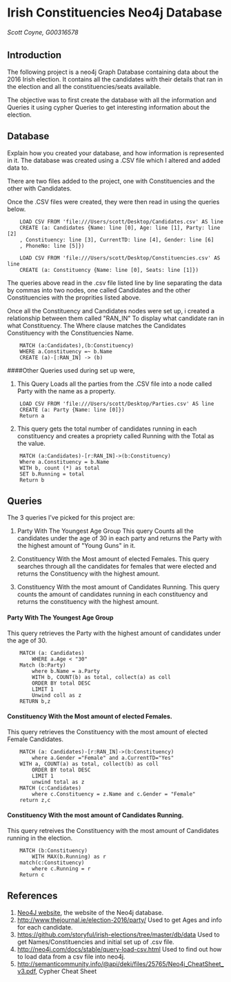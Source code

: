 # Irish Constituencies Neo4j Database
###### Scott Coyne, G00316578

## Introduction
The following project is a neo4j Graph Database containing data about the 2016 Irish election.
It contains all the candidates with their details that ran in the election and all the constituencies/seats available.

The objective was to first create the database with all the information and Queries it using cypher Queries to get interesting information about the election.

## Database
Explain how you created your database, and how information is represented in it.
The database was created using a .CSV file which I altered and added data to.

There are two files added to the project, one with Constituencies and the other with Candidates.

Once the .CSV files were created, they were then read in using the queries below.

```Cypher
	LOAD CSV FROM 'file:///Users/scott/Desktop/Candidates.csv' AS line
	CREATE (a: Candidates {Name: line [0], Age: line [1], Party: line [2]
	, Constituency: line [3], CurrentTD: line [4], Gender: line [6] 
	, PhoneNo: line [5]})
```

```Cypher
	LOAD CSV FROM 'file:///Users/scott/Desktop/Constituencies.csv' AS line
	CREATE (a: Constituency {Name: line [0], Seats: line [1]})
```

The queries above read in the .csv file listed line by line separating the data by commas into two nodes, one called Candidates and the other Constituencies with the 
proprities listed above.

Once all the Constituency and Candidates nodes were set up, i created a relationship between them called "RAN_IN" 
To display what candidate ran in what Constituency. The Where clause matches the Candidates Constituency with the Constituencies Name.

```Cypher
	MATCH (a:Candidates),(b:Constituency)
	WHERE a.Constituency =~ b.Name
	CREATE (a)-[:RAN_IN] -> (b)
```


####Other Queries used during set up were,

1. This Query Loads all the parties from the .CSV file into a node called Party with the name as a property.

```Cypher
	LOAD CSV FROM 'file:///Users/scott/Desktop/Parties.csv' AS line
	CREATE (a: Party {Name: line [0]})
	Return a
```


2. This query gets the total number of candidates running in each constituency and creates a propriety called Running with the Total as the value.

```Cypher
	MATCH (a:Candidates)-[r:RAN_IN]->(b:Constituency)
	Where a.Constituency = b.Name 
	WITH b, count (*) as total
	SET b.Running = total
	Return b

```


## Queries
The 3 queries I’ve picked for this project are:
1. Party With The Youngest Age Group
	This query Counts all the candidates under the age of 30 in each party and returns the Party with the highest amount of "Young Guns" in it.
	
2. Constituency With the Most amount of elected Females.
	This query searches through all the candidates for females that were elected and returns the Constituency with the highest amount. 
	
3. Constituency With the most amount of Candidates Running.
	This query counts the amount of candidates running in each constituency and returns the constituency with the highest amount.


#### Party With The Youngest Age Group

This query retrieves the Party with the highest amount of candidates under the age of 30.
```cypher
	MATCH (a: Candidates)
		WHERE a.Age < "30"
	Match (b:Party)
		where b.Name = a.Party
		WITH b, COUNT(b) as total, collect(a) as coll
		ORDER BY total DESC 
		LIMIT 1
		Unwind coll as z
	RETURN b,z
```


#### Constituency With the Most amount of elected Females.
This query retrieves the Constituency with the most amount of elected Female Candidates.

```cypher
	MATCH (a: Candidates)-[r:RAN_IN]->(b:Constituency)
		where a.Gender ="Female" and a.CurrentTD="Yes"
	WITH a, COUNT(a) as total, collect(b) as coll
		ORDER BY total DESC 
		LIMIT 1
		unwind total as z
	MATCH (c:Candidates)
		where c.Constituency = z.Name and c.Gender = "Female"
	return z,c
```


#### Constituency With the most amount of Candidates Running.
This query retreives the Constituency with the most amount of Candidates running in the election.

```cypher
	MATCH (b:Constituency)
		WITH MAX(b.Running) as r
	match(c:Constituency)
		where c.Running = r
	Return c
```

## References
1. [Neo4J website](http://neo4j.com/), the website of the Neo4j database.
2. http://www.thejournal.ie/election-2016/party/ Used to get Ages and info for each candidate.
3. https://github.com/storyful/irish-elections/tree/master/db/data Used to get Names/Constituencies and initial set up of .csv file.
4. http://neo4j.com/docs/stable/query-load-csv.html Used to find out how to load data from a csv file into neo4j.
5. http://semanticommunity.info/@api/deki/files/25765/Neo4j_CheatSheet_v3.pdf, Cypher Cheat Sheet
